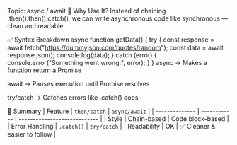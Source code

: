 Topic: async / await
🔹 Why Use It?
Instead of chaining .then().then().catch(), we can write asynchronous code like synchronous — clean and readable.

✅ Syntax Breakdown
async function getData() {
  try {
    const response = await fetch("https://dummyjson.com/quotes/random");
    const data = await response.json();
    console.log(data);
  } catch (error) {
    console.error("Something went wrong:", error);
  }
}
async → Makes a function return a Promise

await → Pauses execution until Promise resolves

try/catch → Catches errors like .catch() does

🧠 Summary
| Feature        | `then/catch` | `async/await`                |
| -------------- | ------------ | ---------------------------- |
| Style          | Chain-based  | Code block-based             |
| Error Handling | `.catch()`   | `try/catch`                  |
| Readability    | OK           | ✅ Cleaner & easier to follow |

